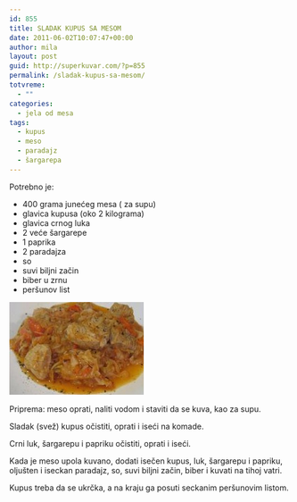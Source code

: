 ```yaml
---
id: 855
title: SLADAK KUPUS SA MESOM
date: 2011-06-02T10:07:47+00:00
author: mila
layout: post
guid: http://superkuvar.com/?p=855
permalink: /sladak-kupus-sa-mesom/
totvreme:
  - ""
categories:
  - jela od mesa
tags:
  - kupus
  - meso
  - paradajz
  - šargarepa
---
```

Potrebno je:

  * 400 grama junećeg mesa ( za supu)
  * glavica kupusa (oko 2 kilograma)
  * glavica crnog luka
  * 2 veće šargarepe
  * 1 paprika
  * 2 paradajza
  * so
  * suvi biljni začin
  * biber u zrnu
  * peršunov list

<img class="alignnone size-full wp-image-891" title="sladakkupussamesom" src="/wp-content/uploads/2011/06/sladakkupussamesom-e1307009253180.jpg" alt="" width="241" height="166" /> 

Priprema: meso oprati, naliti vodom i staviti da se kuva, kao za supu.

Sladak (svež) kupus očistiti, oprati i iseći na komade.

Crni luk, šargarepu i papriku očistiti, oprati i iseći.

Kada je meso upola kuvano, dodati isečen kupus, luk, šargarepu i papriku, oljušten i iseckan paradajz, so, suvi biljni začin, biber i kuvati na tihoj vatri.

Kupus treba da se ukrčka, a na kraju ga posuti seckanim peršunovim listom.